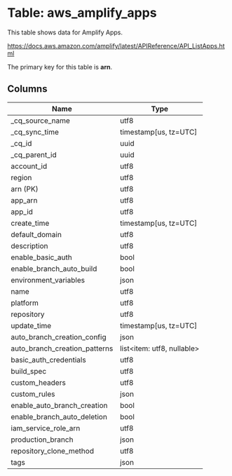 # Table: aws_amplify_apps

This table shows data for Amplify Apps.

https://docs.aws.amazon.com/amplify/latest/APIReference/API_ListApps.html

The primary key for this table is **arn**.

## Columns

| Name          | Type          |
| ------------- | ------------- |
|_cq_source_name|utf8|
|_cq_sync_time|timestamp[us, tz=UTC]|
|_cq_id|uuid|
|_cq_parent_id|uuid|
|account_id|utf8|
|region|utf8|
|arn (PK)|utf8|
|app_arn|utf8|
|app_id|utf8|
|create_time|timestamp[us, tz=UTC]|
|default_domain|utf8|
|description|utf8|
|enable_basic_auth|bool|
|enable_branch_auto_build|bool|
|environment_variables|json|
|name|utf8|
|platform|utf8|
|repository|utf8|
|update_time|timestamp[us, tz=UTC]|
|auto_branch_creation_config|json|
|auto_branch_creation_patterns|list<item: utf8, nullable>|
|basic_auth_credentials|utf8|
|build_spec|utf8|
|custom_headers|utf8|
|custom_rules|json|
|enable_auto_branch_creation|bool|
|enable_branch_auto_deletion|bool|
|iam_service_role_arn|utf8|
|production_branch|json|
|repository_clone_method|utf8|
|tags|json|